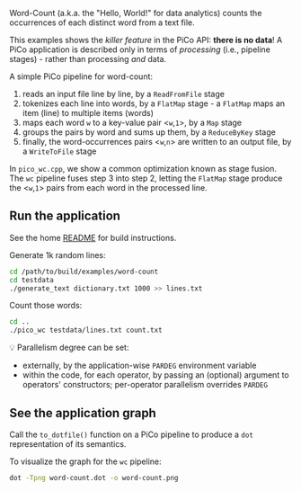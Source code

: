 Word-Count (a.k.a. the "Hello, World!" for data analytics) counts the occurrences of each distinct word from a text file.

This examples shows the *killer feature* in the PiCo API: **there is no data**!
A PiCo application is described only in terms of *processing* (i.e., pipeline stages) -
rather than processing *and* data.

A simple PiCo pipeline for word-count:

1. reads an input file line by line, by a `ReadFromFile` stage
2. tokenizes each line into words, by a `FlatMap` stage - a `FlatMap` maps an item (line) to multiple items (words)
3. maps each word `w` to a key-value pair <`w`,`1`>, by a `Map` stage
4. groups the pairs by word and sums up them, by a `ReduceByKey` stage
5. finally, the word-occurrences pairs <`w`,`n`> are written to an output file, by a `WriteToFile` stage

In `pico_wc.cpp`, we show a common optimization known as stage fusion. The `wc` pipeline fuses step 3 into step 2, letting the `FlatMap` stage produce the <`w`,`1`> pairs from each word in the processed line.

## Run the application
See the home [README](../../README.md) for build instructions.

Generate 1k random lines:

```bash
cd /path/to/build/examples/word-count
cd testdata
./generate_text dictionary.txt 1000 >> lines.txt
```

Count those words:
```bash
cd ..
./pico_wc testdata/lines.txt count.txt
```

:bulb: Parallelism degree can be set:
- externally, by the application-wise `PARDEG` environment variable
- within the code, for each operator, by passing an (optional) argument to operators' constructors;
per-operator parallelism overrides `PARDEG`

## See the application graph
Call the `to_dotfile()` function on a PiCo pipeline to produce a `dot` representation of its semantics.

To visualize the graph for the `wc` pipeline:

```bash
dot -Tpng word-count.dot -o word-count.png
```
